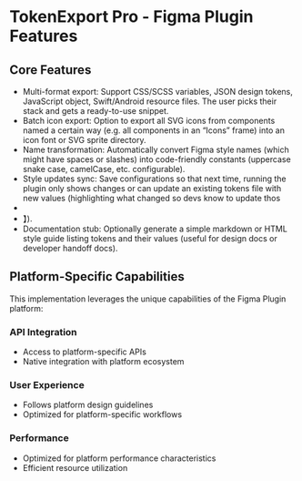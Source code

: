 # TokenExport Pro - Figma Plugin Features

## Core Features
- Multi-format export: Support CSS/SCSS variables, JSON design tokens, JavaScript object, Swift/Android resource files. The user picks their stack and gets a ready-to-use snippet.
- Batch icon export: Option to export all SVG icons from components named a certain way (e.g. all components in an “Icons” frame) into an icon font or SVG sprite directory.
- Name transformation: Automatically convert Figma style names (which might have spaces or slashes) into code-friendly constants (uppercase snake case, camelCase, etc. configurable).
- Style updates sync: Save configurations so that next time, running the plugin only shows changes or can update an existing tokens file with new values (highlighting what changed so devs know to update thos
- 
- 】).
- Documentation stub: Optionally generate a simple markdown or HTML style guide listing tokens and their values (useful for design docs or developer handoff docs).

## Platform-Specific Capabilities
This implementation leverages the unique capabilities of the Figma Plugin platform:

### API Integration
- Access to platform-specific APIs
- Native integration with platform ecosystem

### User Experience
- Follows platform design guidelines
- Optimized for platform-specific workflows

### Performance
- Optimized for platform performance characteristics
- Efficient resource utilization
